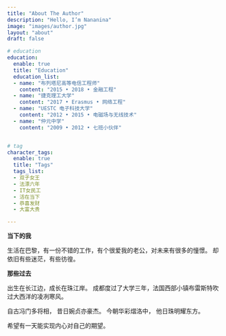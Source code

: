 ```yaml
---
title: "About The Author"
description: "Hello, I’m Nananina"
image: "images/author.jpg"
layout: "about"
draft: false

# education
education:
  enable: true
  title: "Education"
  education_list:
  - name: "布列塔尼高等电信工程师"
    content: "2015 • 2018 • 金融工程"
  - name: "捷克理工大学"
    content: "2017 • Erasmus • 网络工程"
  - name: "UESTC 电子科技大学"
    content: "2012 • 2015 • 电磁场与无线技术"
  - name: "仲元中学"
    content: "2009 • 2012 • 七班小伙伴"


# tag
character_tags:
  enable: true
  title: "Tags"
  tags_list:
  - 双子女王
  - 法漂六年
  - IT女民工
  - 活在当下
  - 恭喜发财
  - 大富大贵

---
```


**当下的我**

生活在巴黎，有一份不错的工作，有个很爱我的老公，对未来有很多的憧憬。
却依旧有些迷茫，有些彷徨。

**那些过去**

出生在长江边，成长在珠江岸。
成都度过了大学三年，法国西部小镇布雷斯特吹过大西洋的凌冽寒风。

自古冯门多将相，
昔日婉贞亦豪杰。
今朝华彩熠洛中，
他日珠明耀东方。

希望有一天能实现内心对自己的期望。